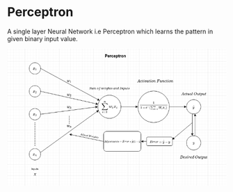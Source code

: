 # Perceptron
A single layer Neural Network i.e Perceptron which learns the pattern in given binary input value.

![perceptron](perceptron.png)
